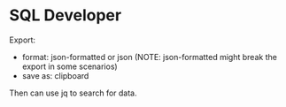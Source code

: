 # SQL Developer
Export:
- format: json-formatted or json 
(NOTE: json-formatted might break the export in some scenarios)
- save as: clipboard

Then can use jq to search for data.
